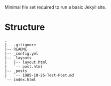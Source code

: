 Minimal file set required to run a basic Jekyll site.

# Structure
	.  
	|-- .gitignore  
	|-- README  
	|-- _config.yml  
	|-- _layouts  
	|   |-- layout.html  
	|   `-- post.html  
	|-- _posts  
	|   `-- 1985-10-26-Test-Post.md  
	`-- index.html  
